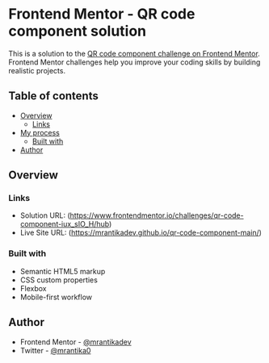 # Frontend Mentor - QR code component solution

This is a solution to the [QR code component challenge on Frontend Mentor](https://www.frontendmentor.io/challenges/qr-code-component-iux_sIO_H). Frontend Mentor challenges help you improve your coding skills by building realistic projects. 

## Table of contents

- [Overview](#overview)
  - [Links](#links)
- [My process](#my-process)
  - [Built with](#built-with)
- [Author](#author)

## Overview

### Links

- Solution URL: (https://www.frontendmentor.io/challenges/qr-code-component-iux_sIO_H/hub)
- Live Site URL: (https://mrantikadev.github.io/qr-code-component-main/)


### Built with

- Semantic HTML5 markup
- CSS custom properties
- Flexbox
- Mobile-first workflow

## Author

- Frontend Mentor - [@mrantikadev](https://www.frontendmentor.io/profile/mrantikadev)
- Twitter - [@mrantika0](https://www.twitter.com/mrantika0)